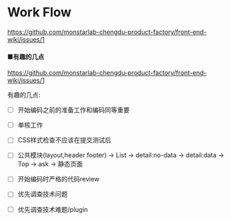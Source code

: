 # Work Flow

https://github.com/monstarlab-chengdu-product-factory/front-end-wiki/issues/1

#### ■有趣的几点
https://github.com/monstarlab-chengdu-product-factory/front-end-wiki/issues/1

有趣的几点:

- [ ] 开始编码之前的准备工作和编码同等重要

- [ ] 单核工作

- [ ] CSS样式检查不应该在提交测试后

- [ ] 公共模块(layout,header footer) → List → detail:no-data → detail:data → Top → ask → 静态页面

- [ ] 开始编码时严格的代码review

- [ ] 优先调查技术问题

- [ ] 优先调查技术难题/plugin
